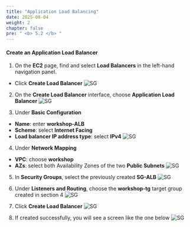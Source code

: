```yaml
---
title: "Application Load Balancing"
date: 2025-08-04
weight: 2
chapter: false
pre: " <b> 5.2 </b> "
---
```


#### Create an Application Load Balancer

1. On the **EC2** page, find and select **Load Balancers** in the left-hand navigation panel.
 + Click **Create Load Balancer**
![SG](/images/5.2/1.png)

2. On the **Create Load Balancer** interface, choose **Application Load Balancer**
![SG](/images/5.2/2.png)

3. Under **Basic Configuration**
 + **Name**: enter **workshop-ALB**
 + **Scheme**: select **Internet Facing**
 + **Load balancer IP address type**: select **IPv4**
![SG](/images/5.2/4.png)

4. Under **Network Mapping**
 + **VPC**: choose **workshop**
 + **AZs**: select both Availability Zones of the two **Public Subnets**
![SG](/images/5.2/5.png)

5. In **Security Groups**, select the previously created **SG-ALB**
![SG](/images/5.2/6.png)

6. Under **Listeners and Routing**, choose the **workshop-tg** target group created in section 4
![SG](/images/5.2/7.png)

7. Click **Create Load Balancer**
![SG](/images/5.2/8.png)

8. If created successfully, you will see a screen like the one below
![SG](/images/5.2/9.png)
